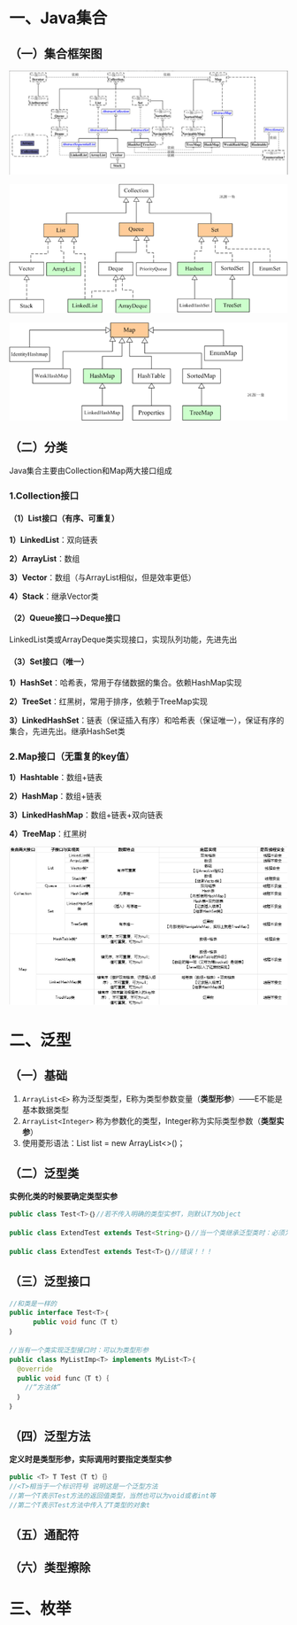 # 一、Java集合

## （一）集合框架图

![image-20211209163307132](https://raw.githubusercontent.com/LSC-cong/Bolg/main/cloudimages/202112091633212.png)

![img](https://raw.githubusercontent.com/LSC-cong/Bolg/main/cloudimages/202112101020674.png)

![img](https://raw.githubusercontent.com/LSC-cong/Bolg/main/cloudimages/202112101020827.png)

## （二）分类

Java集合主要由Collection和Map两大接口组成

### 1.Collection接口

#### （1）List接口（有序、可重复）

**1）LinkedList**：双向链表

**2）ArrayList**：数组

**3）Vector**：数组（与ArrayList相似，但是效率更低）

**4）Stack**：继承Vector类

#### （2）Queue接口-->Deque接口

LinkedList类或ArrayDeque类实现接口，实现队列功能，先进先出

#### （3）Set接口（唯一）

**1）HashSet**：哈希表，常用于存储数据的集合。依赖HashMap实现

**2）TreeSet**：红黑树，常用于排序，依赖于TreeMap实现

**3）LinkedHashSet**：链表（保证插入有序）和哈希表（保证唯一），保证有序的集合，先进先出。继承HashSet类

### 2.Map接口（无重复的key值）

**1）Hashtable**：数组+链表

**2）HashMap**：数组+链表

**3）LinkedHashMap**：数组+链表+双向链表

**4）TreeMap**：红黑树

![image-20211210103450632](https://raw.githubusercontent.com/LSC-cong/Bolg/main/cloudimages/202112101034665.png)





# 二、泛型

## （一）基础

1. `ArrayList<E>`  称为泛型类型，E称为类型参数变量（**类型形参**）——E不能是基本数据类型
2. `ArrayList<Integer>`  称为参数化的类型，Integer称为实际类型参数（**类型实参**）
3. 使用菱形语法：List<String> list = new ArrayList<>()；

## （二）泛型类

**实例化类的时候要确定类型实参**

```java
public class Test<T>｛｝//若不传入明确的类型实参T，则默认T为Object

public class ExtendTest extends Test<String>｛｝//当一个类继承泛型类时：必须为类型实参

public class ExtendTest extends Test<T>｛｝//错误！！！
```

## （三）泛型接口

```java
//和类是一样的
public interface Test<T>｛
  	  public void func（T t）
｝
    
//当有一个类实现泛型接口时：可以为类型形参
public class MyListImp<T> implements MyList<T>｛
  @override
  public void func（T t）｛
  	//“方法体”
  ｝
｝
```

## （四）泛型方法

**定义时是类型形参，实际调用时要指定类型实参**

```java
public <T> T Test（T t）｛｝
//<T>相当于一个标识符号 说明这是一个泛型方法
//第一个T表示Test方法的返回值类型，当然也可以为void或者int等
//第二个T表示Test方法中传入了T类型的对象t
```

## （五）通配符

## （六）类型擦除

# 三、枚举
